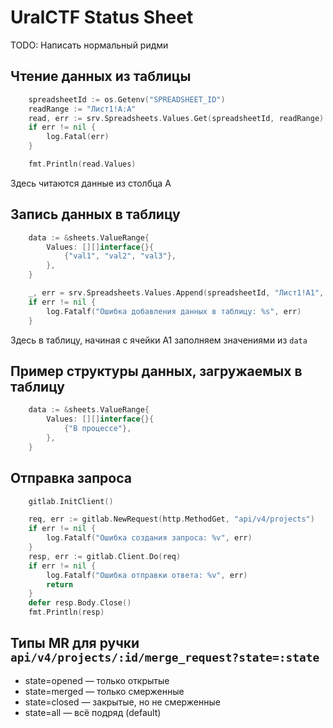 # UralCTF Status Sheet
TODO: Написать нормальный ридми

## Чтение данных из таблицы
```go
	spreadsheetId := os.Getenv("SPREADSHEET_ID")
	readRange := "Лист1!A:A"
	read, err := srv.Spreadsheets.Values.Get(spreadsheetId, readRange).Do()
	if err != nil {
		log.Fatal(err)
	}

	fmt.Println(read.Values)
```
Здесь читаются данные из столбца A

## Запись данных в таблицу
```go
	data := &sheets.ValueRange{
		Values: [][]interface{}{
			{"val1", "val2", "val3"},
		},
	}

	_, err = srv.Spreadsheets.Values.Append(spreadsheetId, "Лист1!A1", data).ValueInputOption("RAW").Do()
	if err != nil {
		log.Fatalf("Ошибка добавления данных в таблицу: %s", err)
	}
```
Здесь в таблицу, начиная с ячейки A1 заполняем значениями из `data`

## Пример структуры данных, загружаемых в таблицу
```go
	data := &sheets.ValueRange{
		Values: [][]interface{}{
			{"В процессе"},
		},
	}
```
## Отправка запроса
```go
	gitlab.InitClient()

	req, err := gitlab.NewRequest(http.MethodGet, "api/v4/projects")
	if err != nil {
		log.Fatalf("Ошибка создания запроса: %v", err)
	}
	resp, err := gitlab.Client.Do(req)
	if err != nil {
		log.Fatalf("Ошибка отправки ответа: %v", err)
		return
	}
	defer resp.Body.Close()
	fmt.Println(resp)
```

## Типы MR для ручки `api/v4/projects/:id/merge_request?state=:state`
- state=opened — только открытые
- state=merged — только смерженные
- state=closed — закрытые, но не смерженные
- state=all — всё подряд (default)